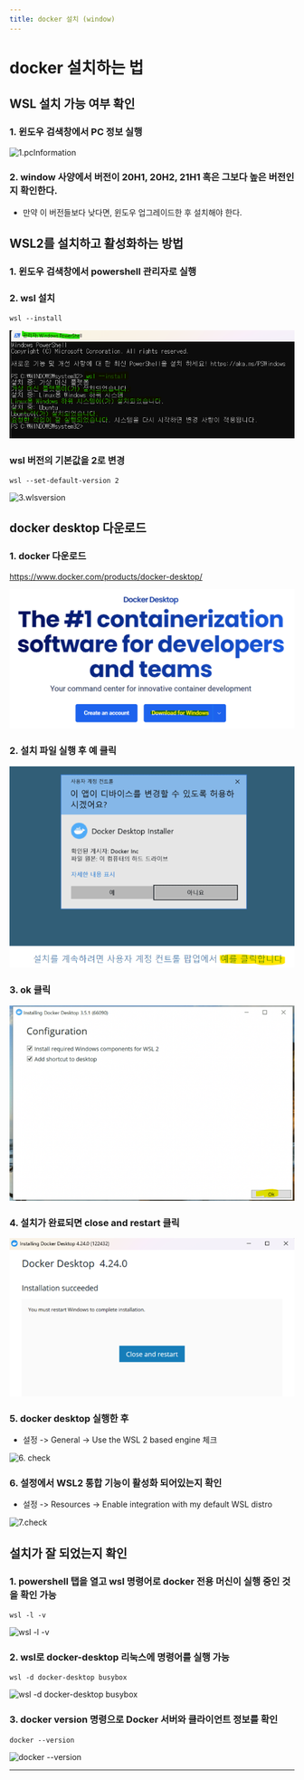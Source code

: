 ```yaml
---
title: docker 설치 (window)
---
```

# docker 설치하는 법
## WSL 설치 가능 여부 확인
### 1. 윈도우 검색창에서 PC 정보 실행

![1.pcInformation](https://github.com/yyeongha/yyeongha.github.io/blob/main/assets/img/favicons/2024-05-04-docker_install/1.pcInformation.png?raw=true)


### 2. window 사양에서 버전이 20H1, 20H2, 21H1 혹은 그보다 높은 버전인지 확인한다.

* 만약 이 버전들보다 낮다면, 윈도우 업그레이드한 후 설치해야 한다.

## WSL2를 설치하고 활성화하는 방법
### 1. 윈도우 검색창에서 powershell 관리자로 실행

### 2. wsl 설치
```
wsl --install
```

![wslinstall](https://github.com/good593/google_lecture/raw/15cc6e3e7aecd6d5975c07f8a966154f882db132/08.spark/docker/img/install/image-2.png)


### wsl 버전의 기본값을 2로 변경
```
wsl --set-default-version 2
```
![3.wlsversion](https://github.com/yyeongha/yyeongha.github.io/blob/main/assets/img/favicons/2024-05-04-docker_install/3.wlsversion.png?raw=true)


## docker desktop 다운로드
### 1. docker 다운로드
https://www.docker.com/products/docker-desktop/

![dockerdesktopdown](https://github.com/good593/google_lecture/raw/15cc6e3e7aecd6d5975c07f8a966154f882db132/08.spark/docker/img/install/image-6.png)

### 2. 설치 파일 실행 후 예 클릭

![yes](https://github.com/good593/google_lecture/raw/15cc6e3e7aecd6d5975c07f8a966154f882db132/08.spark/docker/img/install/image-8.png)


### 3. ok 클릭

![ok](https://github.com/good593/google_lecture/raw/15cc6e3e7aecd6d5975c07f8a966154f882db132/08.spark/docker/img/install/image-9.png)


### 4. 설치가 완료되면 close and restart 클릭

![close and restart](https://github.com/good593/google_lecture/raw/15cc6e3e7aecd6d5975c07f8a966154f882db132/08.spark/docker/img/install/image-7.png)

### 5. docker desktop 실행한 후 

* 설정 -> General -> Use the WSL 2 based engine 체크

![6. check](https://github.com/yyeongha/yyeongha.github.io/blob/main/assets/img/favicons/2024-05-04-docker_install/6.%20check.png?raw=true)

### 6. 설정에서 WSL2 통합 기능이 활성화 되어있는지 확인
* 설정 -> Resources -> Enable integration with my default WSL distro

![7.check](https://github.com/yyeongha/yyeongha.github.io/blob/main/assets/img/favicons/2024-05-04-docker_install/7.check.png?raw=true)


## 설치가 잘 되었는지 확인
### 1. powershell 탭을 열고 wsl 명령어로 docker 전용 머신이 실행 중인 것을 확인 가능

```
wsl -l -v
```

![wsl -l -v](https://github.com/yyeongha/yyeongha.github.io/blob/main/assets/img/favicons/2024-05-04-docker_install/check.png?raw=true)

### 2. wsl로 docker-desktop 리눅스에 명령어를 실행 가능

```
wsl -d docker-desktop busybox
```
![wsl -d docker-desktop busybox](https://github.com/yyeongha/yyeongha.github.io/blob/main/assets/img/favicons/2024-05-04-docker_install/%EC%8A%A4%ED%81%AC%EB%A6%B0%EC%83%B7%202024-05-04%20204254.png?raw=true)


### 3. docker version 명령으로 Docker 서버와 클라이언트 정보를 확인

```
docker --version
```

![docker --version](https://github.com/yyeongha/yyeongha.github.io/blob/main/assets/img/favicons/2024-05-04-docker_install/%EC%8A%A4%ED%81%AC%EB%A6%B0%EC%83%B7%202024-05-04%20204310.png?raw=true)













---